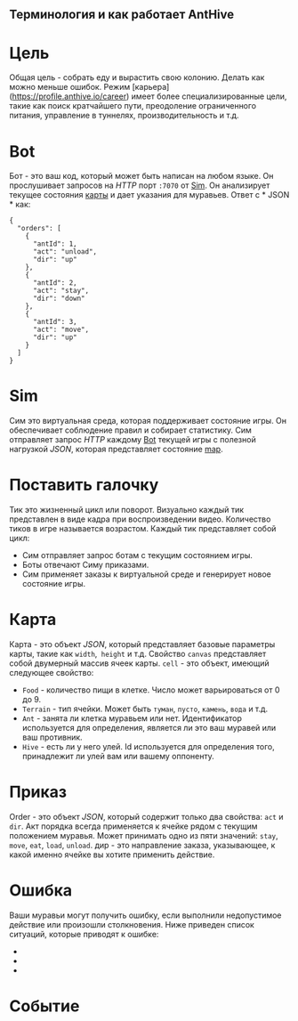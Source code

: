 ## Терминология и как работает AntHive

# Цель
Общая цель - собрать еду и вырастить свою колонию. Делать как можно меньше ошибок. Режим [карьера] (https://profile.anthive.io/career) имеет более специализированные цели, такие как поиск кратчайшего пути, преодоление ограниченного питания, управление в туннелях, производительность и т.д.

# Bot
Бот - это ваш код, который может быть написан на любом языке. Он прослушивает запросов на *HTTP* порт `:7070` от [Sim](#sim). Он анализирует текущее состояния [карты](#map) и дает указания для муравьев. Ответ с * JSON * как:

```
{
  "orders": [
    {
      "antId": 1,
      "act": "unload",
      "dir": "up"
    },
    {
      "antId": 2,
      "act": "stay",
      "dir": "down"
    },
    {
      "antId": 3,
      "act": "move",
      "dir": "up"
    }
  ]
}
```

# Sim
Сим это виртуальная среда, которая поддерживает состояние игры. Он обеспечивает соблюдение правил и собирает статистику. Сим отправляет запрос *HTTP* каждому [Bot](#bot) текущей игры с полезной нагрузкой *JSON*, которая представляет состояние [map](#map).

# Поставить галочку
Тик это жизненный цикл или поворот. Визуально каждый тик представлен в виде кадра при воспроизведении видео. Количество тиков в игре называется возрастом. Каждый тик представляет собой цикл:
* Сим отправляет запрос ботам с текущим состоянием игры.
* Боты отвечают Симу приказами.
* Сим применяет заказы к виртуальной среде и генерирует новое состояние игры.

# Карта
Карта - это объект *JSON*, который представляет базовые параметры карты, такие как `width`,` height` и т.д. Свойство `canvas` представляет собой двумерный массив ячеек карты. `cell` - это объект, имеющий следующее свойство:
* `Food` - количество пищи в клетке. Число может варьироваться от 0 до 9.
* `Terrain` - тип ячейки. Может быть `туман`, `пусто`, `камень`, `вода` и т.д.
* `Ant` - занята ли клетка муравьем или нет. Идентификатор используется для определения, является ли это ваш муравей или ваш противник.
* `Hive` - есть ли у него улей. Id используется для определения того, принадлежит ли улей вам или вашему оппоненту.

# Приказ
Order - это объект *JSON*, который содержит только два свойства: `act` и `dir`. Акт порядка всегда применяется к ячейке рядом с текущим положением муравья. Может принимать одно из пяти значений: `stay`, `move`,  `eat`, `load`, `unload`.
дир - это направление заказа, указывающее, к какой именно ячейке вы хотите применить действие.

# Ошибка
Ваши муравьи могут получить ошибку, если выполнили недопустимое действие или произошли столкновения. Ниже приведен список ситуаций, которые приводят к ошибке:

*
*
*

# Событие
